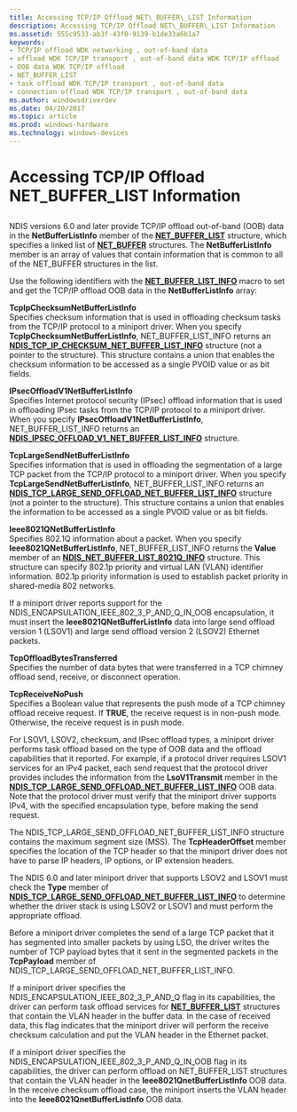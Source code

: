 ```yaml
---
title: Accessing TCP/IP Offload NET\_BUFFER\_LIST Information
description: Accessing TCP/IP Offload NET\_BUFFER\_LIST Information
ms.assetid: 555c9533-ab3f-43f0-9139-b1de33a6b1a7
keywords:
- TCP/IP offload WDK networking , out-of-band data
- offload WDK TCP/IP transport , out-of-band data WDK TCP/IP offload
- OOB data WDK TCP/IP offload
- NET_BUFFER_LIST
- task offload WDK TCP/IP transport , out-of-band data
- connection offload WDK TCP/IP transport , out-of-band data
ms.author: windowsdriverdev
ms.date: 04/20/2017
ms.topic: article
ms.prod: windows-hardware
ms.technology: windows-devices
---
```


# Accessing TCP/IP Offload NET\_BUFFER\_LIST Information


## <a href="" id="ddk-accessing-task-offload-net-buffer-list-information-ng"></a>


NDIS versions 6.0 and later provide TCP/IP offload out-of-band (OOB) data in the **NetBufferListInfo** member of the [**NET\_BUFFER\_LIST**](https://msdn.microsoft.com/library/windows/hardware/ff568388) structure, which specifies a linked list of [**NET\_BUFFER**](https://msdn.microsoft.com/library/windows/hardware/ff568376) structures. The **NetBufferListInfo** member is an array of values that contain information that is common to all of the NET\_BUFFER structures in the list.

Use the following identifiers with the [**NET\_BUFFER\_LIST\_INFO**](https://msdn.microsoft.com/library/windows/hardware/ff568401) macro to set and get the TCP/IP offload OOB data in the **NetBufferListInfo** array:

<a href="" id="tcpipchecksumnetbufferlistinfo"></a>**TcpIpChecksumNetBufferListInfo**  
Specifies checksum information that is used in offloading checksum tasks from the TCP/IP protocol to a miniport driver. When you specify **TcpIpChecksumNetBufferListInfo**, NET\_BUFFER\_LIST\_INFO returns an [**NDIS\_TCP\_IP\_CHECKSUM\_NET\_BUFFER\_LIST\_INFO**](https://msdn.microsoft.com/library/windows/hardware/ff567877) structure (not a pointer to the structure). This structure contains a union that enables the checksum information to be accessed as a single PVOID value or as bit fields.

<a href="" id="ipsecoffloadv1netbufferlistinfo"></a>**IPsecOffloadV1NetBufferListInfo**  
Specifies Internet protocol security (IPsec) offload information that is used in offloading IPsec tasks from the TCP/IP protocol to a miniport driver. When you specify **IPsecOffloadV1NetBufferListInfo**, NET\_BUFFER\_LIST\_INFO returns an [**NDIS\_IPSEC\_OFFLOAD\_V1\_NET\_BUFFER\_LIST\_INFO**](https://msdn.microsoft.com/library/windows/hardware/ff565801) structure.

<a href="" id="tcplargesendnetbufferlistinfo"></a>**TcpLargeSendNetBufferListInfo**  
Specifies information that is used in offloading the segmentation of a large TCP packet from the TCP/IP protocol to a miniport driver. When you specify **TcpLargeSendNetBufferListInfo**, NET\_BUFFER\_LIST\_INFO returns an [**NDIS\_TCP\_LARGE\_SEND\_OFFLOAD\_NET\_BUFFER\_LIST\_INFO**](https://msdn.microsoft.com/library/windows/hardware/ff567882) structure (not a pointer to the structure). This structure contains a union that enables the information to be accessed as a single PVOID value or as bit fields.

<a href="" id="ieee8021qnetbufferlistinfo"></a>**Ieee8021QNetBufferListInfo**  
Specifies 802.1Q information about a packet. When you specify **Ieee8021QNetBufferListInfo**, NET\_BUFFER\_LIST\_INFO returns the **Value** member of an [**NDIS\_NET\_BUFFER\_LIST\_8021Q\_INFO**](https://msdn.microsoft.com/library/windows/hardware/ff566565) structure. This structure can specify 802.1p priority and virtual LAN (VLAN) identifier information. 802.1p priority information is used to establish packet priority in shared-media 802 networks.

If a miniport driver reports support for the NDIS\_ENCAPSULATION\_IEEE\_802\_3\_P\_AND\_Q\_IN\_OOB encapsulation, it must insert the **Ieee8021QNetBufferListInfo** data into large send offload version 1 (LSOV1) and large send offload version 2 (LSOV2) Ethernet packets.

<a href="" id="tcpoffloadbytestransferred"></a>**TcpOffloadBytesTransferred**  
Specifies the number of data bytes that were transferred in a TCP chimney offload send, receive, or disconnect operation.

<a href="" id="tcpreceivenopush"></a>**TcpReceiveNoPush**  
Specifies a Boolean value that represents the push mode of a TCP chimney offload receive request. If **TRUE**, the receive request is in non-push mode. Otherwise, the receive request is in push mode.

For LSOV1, LSOV2, checksum, and IPsec offload types, a miniport driver performs task offload based on the type of OOB data and the offload capabilities that it reported. For example, if a protocol driver requires LSOV1 services for an IPv4 packet, each send request that the protocol driver provides includes the information from the **LsoV1Transmit** member in the [**NDIS\_TCP\_LARGE\_SEND\_OFFLOAD\_NET\_BUFFER\_LIST\_INFO**](https://msdn.microsoft.com/library/windows/hardware/ff567882) OOB data. Note that the protocol driver must verify that the miniport driver supports IPv4, with the specified encapsulation type, before making the send request.

The NDIS\_TCP\_LARGE\_SEND\_OFFLOAD\_NET\_BUFFER\_LIST\_INFO structure contains the maximum segment size (MSS). The **TcpHeaderOffset** member specifies the location of the TCP header so that the miniport driver does not have to parse IP headers, IP options, or IP extension headers.

The NDIS 6.0 and later miniport driver that supports LSOV2 and LSOV1 must check the **Type** member of [**NDIS\_TCP\_LARGE\_SEND\_OFFLOAD\_NET\_BUFFER\_LIST\_INFO**](https://msdn.microsoft.com/library/windows/hardware/ff567882) to determine whether the driver stack is using LSOV2 or LSOV1 and must perform the appropriate offload.

Before a miniport driver completes the send of a large TCP packet that it has segmented into smaller packets by using LSO, the driver writes the number of TCP payload bytes that it sent in the segmented packets in the **TcpPayload** member of NDIS\_TCP\_LARGE\_SEND\_OFFLOAD\_NET\_BUFFER\_LIST\_INFO.

If a miniport driver specifies the NDIS\_ENCAPSULATION\_IEEE\_802\_3\_P\_AND\_Q flag in its capabilities, the driver can perform task offload services for [**NET\_BUFFER\_LIST**](https://msdn.microsoft.com/library/windows/hardware/ff568388) structures that contain the VLAN header in the buffer data. In the case of received data, this flag indicates that the miniport driver will perform the receive checksum calculation and put the VLAN header in the Ethernet packet.

If a miniport driver specifies the NDIS\_ENCAPSULATION\_IEEE\_802\_3\_P\_AND\_Q\_IN\_OOB flag in its capabilities, the driver can perform offload on NET\_BUFFER\_LIST structures that contain the VLAN header in the **Ieee8021QnetBufferListInfo** OOB data. In the receive checksum offload case, the miniport inserts the VLAN header into the **Ieee8021QnetBufferListInfo** OOB data.

 

 





